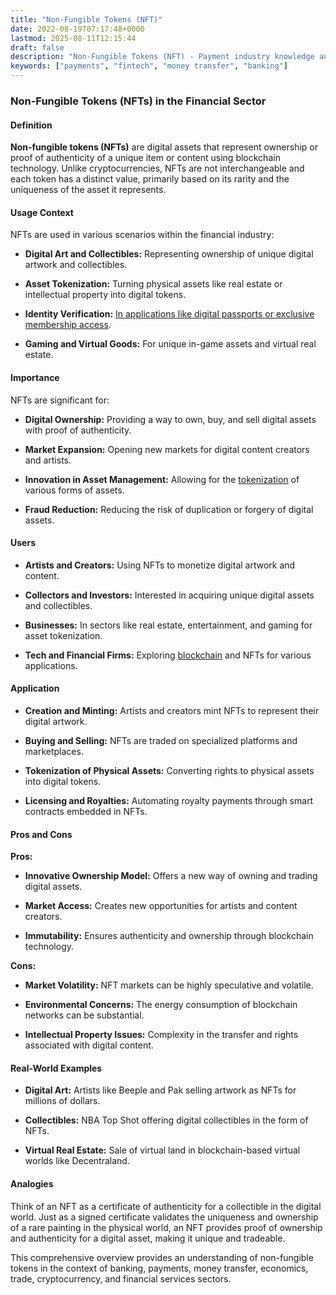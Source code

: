 ```yaml
---
title: "Non-Fungible Tokens (NFT)"
date: 2022-08-19T07:17:48+0000
lastmod: 2025-08-11T12:15:44
draft: false
description: "Non-Fungible Tokens (NFT) - Payment industry knowledge and insights"
keywords: ["payments", "fintech", "money transfer", "banking"]
---
```


### Non-Fungible Tokens (NFTs) in the Financial Sector

#### Definition

**Non-fungible tokens (NFTs)** are digital assets that represent ownership or proof of authenticity of a unique item or content using blockchain technology. Unlike cryptocurrencies, NFTs are not interchangeable and each token has a distinct value, primarily based on its rarity and the uniqueness of the asset it represents.

#### Usage Context

NFTs are used in various scenarios within the financial industry:

- **Digital Art and Collectibles:** Representing ownership of unique digital artwork and collectibles.

- **Asset Tokenization:** Turning physical assets like real estate or intellectual property into digital tokens.

- **Identity Verification:** [In applications like digital passports or exclusive membership access](https://faisalkhanllc.xyz/resources/payments-wiki/i/identity-verification-idv/).

- **Gaming and Virtual Goods:** For unique in-game assets and virtual real estate.

#### Importance

NFTs are significant for:

- **Digital Ownership:** Providing a way to own, buy, and sell digital assets with proof of authenticity.

- **Market Expansion:** Opening new markets for digital content creators and artists.

- **Innovation in Asset Management:** Allowing for the [tokenization](https://faisalkhanllc.xyz/resources/payments-wiki/t/tokenization/) of various forms of assets.

- **Fraud Reduction:** Reducing the risk of duplication or forgery of digital assets.

#### Users

- **Artists and Creators:** Using NFTs to monetize digital artwork and content.

- **Collectors and Investors:** Interested in acquiring unique digital assets and collectibles.

- **Businesses:** In sectors like real estate, entertainment, and gaming for asset tokenization.

- **Tech and Financial Firms:** Exploring [blockchain](https://faisalkhanllc.xyz/resources/payments-wiki/b/blockchain/) and NFTs for various applications.

#### Application

- **Creation and Minting:** Artists and creators mint NFTs to represent their digital artwork.

- **Buying and Selling:** NFTs are traded on specialized platforms and marketplaces.

- **Tokenization of Physical Assets:** Converting rights to physical assets into digital tokens.

- **Licensing and Royalties:** Automating royalty payments through smart contracts embedded in NFTs.

#### Pros and Cons

**Pros:**

- **Innovative Ownership Model:** Offers a new way of owning and trading digital assets.

- **Market Access:** Creates new opportunities for artists and content creators.

- **Immutability:** Ensures authenticity and ownership through blockchain technology.

**Cons:**

- **Market Volatility:** NFT markets can be highly speculative and volatile.

- **Environmental Concerns:** The energy consumption of blockchain networks can be substantial.

- **Intellectual Property Issues:** Complexity in the transfer and rights associated with digital content.

#### Real-World Examples

- **Digital Art:** Artists like Beeple and Pak selling artwork as NFTs for millions of dollars.

- **Collectibles:** NBA Top Shot offering digital collectibles in the form of NFTs.

- **Virtual Real Estate:** Sale of virtual land in blockchain-based virtual worlds like Decentraland.

#### Analogies

Think of an NFT as a certificate of authenticity for a collectible in the digital world. Just as a signed certificate validates the uniqueness and ownership of a rare painting in the physical world, an NFT provides proof of ownership and authenticity for a digital asset, making it unique and tradeable.

This comprehensive overview provides an understanding of non-fungible tokens in the context of banking, payments, money transfer, economics, trade, cryptocurrency, and financial services sectors.